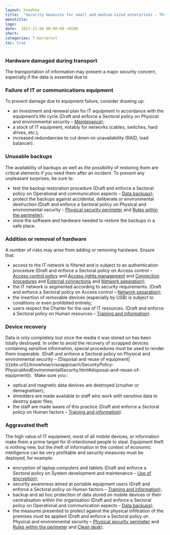 ```yaml
---
layout: knowhow
title:  "Security measures for small and medium-sized enterprises – Threats to hardware"
menutitle:
logo:
date:  2017-11-06 00:00:00 +0100
short:
categories: f-bestpract
toc: true
---
```

<h3 class="titre-page">Hardware damaged during transport</h3>
The transportation of information may present a major security concern, especially if the data is essential due to

<h3 class="titre-page">Failure of IT or communications equipment</h3>
To prevent damage due to equipment failure, consider drawing up:

* an investment and renewal plan for IT equipment in accordance with the equipment’s life cycle (Draft and enforce a Sectoral policy on Physical and environmental security – [Maintenance]({{site.url}}/knowhow/cisoapproach/SecurityPolicy-PhysicalAndEnvironmentalSecurity.html#maintenance));
* a stock of IT equipment, notably for networks (cables, switches, hard drives, etc.);
* increased redundancies to cut down on unavailability (RAID, load balancer).

<h3 class="titre-page">Unusable backups</h3>
The availability of backups as well as the possibility of restoring them are critical elements if you need them after an incident. To prevent any unpleasant surprises, be sure to:

* test the backup restoration procedure (Draft and enforce a Sectoral policy on Operational and communication aspects – [Data backups]({{site.url}}/knowhow/cisoapproach/SecurityPolicy-OperationalAndCommunicationAspects.html#data-backups));
* protect the backups against accidental, deliberate or environmental destruction (Draft and enforce a Sectoral policy on Physical and environmental security – [Physical security perimeter]({{site.url}}/knowhow/cisoapproach/SecurityPolicy-PhysicalAndEnvironmentalSecurity.html#physical-security-perimeter) and [Rules within the perimeter]({{site.url}}/knowhow/cisoapproach/SecurityPolicy-PhysicalAndEnvironmentalSecurity.html#rules-within-the-perimeter));
* store the software and hardware needed to restore the backups in a safe place.

<h3 class="titre-page">Addition or removal of hardware</h3>
A number of risks may arise from adding or removing hardware. Ensure that:

* access to the IT network is filtered and is subject to an authentication procedure (Draft and enforce a Sectoral policy on Access control – [Access control policy]({{site.url}}/knowhow/cisoapproach/SecurityPolicy-AccessControl.html#access-control-policy) and [Access rights management]({{site.url}}/knowhow/cisoapproach/SecurityPolicy-AccessControl.html#access-rights-management) and [Connection procedures]({{site.url}}) and [External connections]({{site.url}}) and [Network separation]({{site.url}}/knowhow/cisoapproach/SecurityPolicy-AccessControl.html#separation-of-networks));
* the IT network is segmented according to security requirements. (Draft and enforce a Sectoral policy on Access control – [Network separation]({{site.url}}/knowhow/cisoapproach/SecurityPolicy-AccessControl.html#separation-of-networks));
* the insertion of removable devices (especially by USB) is subject to conditions or even prohibited entirely;
* users respect the Charter for the use of IT resources. (Draft and enforce a Sectoral policy on Human resources – [Training and information]({{site.url}}/knowhow/cisoapproach/SecurityPolicy-HumanFactors.html#training-and-information)).

<h3 class="titre-page">Device recovery</h3>
Data is only completely lost once the media it was stored on has been totally destroyed. In order to avoid the recovery of scrapped devices containing sensitive information, special procedures must be used to render them inoperable. (Draft and enforce a Sectoral policy on Physical and environmental security – [Disposal and reuse of equipment]({{site.url}}/knowhow/cisoapproach/SecurityPolicy-PhysicalAndEnvironmentalSecurity.html#disposal-and-reuse-of-equipment)).  Make sure you:: 

* optical and magnetic data devices are destroyed (crusher or demagnetiser);
* shredders are made available to staff who work with sensitive data to destroy paper files;
* the staff are made aware of this practice (Draft and enforce a Sectoral policy on Human factors – [Training and information]({{site.url}}/knowhow/cisoapproach/SecurityPolicy-HumanFactors.html#training-and-information)).

<h3 class="titre-page">Aggravated theft</h3>
The high value of IT equipment, most of all mobile devices, or information make them a prime target for ill-intentioned people to steal. Equipment theft is nothing new, but the theft of information in the context of economic intelligence can be very profitable and security measures must be deployed, for example: 

* encryption of laptop computers and tablets (Draft and enforce a Sectoral policy on System development and maintenance – [Use of encryption]({{site.url}}/knowhow/cisoapproach/SecurityPolicy-SystemDevelopmentAndMaintenance.html#encryption));
* security awareness aimed at portable equipment users (Draft and enforce a Sectoral policy on Human factors – [Training and information]({{site.url}}/knowhow/cisoapproach/SecurityPolicy-HumanFactors.html#training-and-information));
* backup and ad hoc protection of data stored on mobile devices or their centralisation within the organisation (Draft and enforce a Sectoral policy on Operational and communication aspects – [Data backups]({{site.url}}/knowhow/cisoapproach/SecurityPolicy-OperationalAndCommunicationAspects.html#data-backups));
* the measures presented to protect against the physical infiltration of the premises must be applied (Draft and enforce a Sectoral policy on Physical and environmental security – [Physical security perimeter]({{site.url}}/knowhow/cisoapproach/SecurityPolicy-PhysicalAndEnvironmentalSecurity.html#physical-security-perimeter) and [Rules within the perimeter]({{site.url}}/knowhow/cisoapproach/SecurityPolicy-PhysicalAndEnvironmentalSecurity.html#rules-within-the-perimeter) and [Clean desk]({{site.url}}/knowhow/cisoapproach/SecurityPolicy-PhysicalAndEnvironmentalSecurity.html#tidy-office-policy)).
